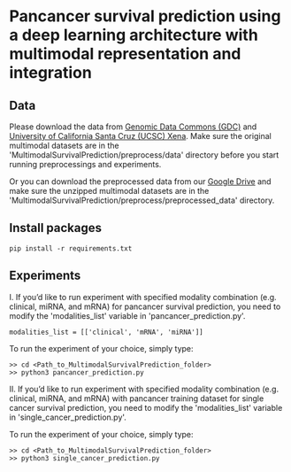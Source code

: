 # Pancancer survival prediction using a deep learning architecture with multimodal representation and integration


## Data
Please download the data from [Genomic Data Commons (GDC)](https://gdc.cancer.gov/about-data/publications/pancanatlas) and [University of California Santa Cruz (UCSC) Xena](http://xena.ucsc.edu/public/). Make sure the original multimodal datasets are in the 'MultimodalSurvivalPrediction/preprocess/data' directory before you start running preprocessings and experiments.

Or you can download the preprocessed data from our [Google Drive](https://drive.google.com/file/d/1Cu1hVO_kPQGpeGHxgYHzLVDH7ulqF8tN/view?usp=share_link) and make sure the unzipped multimodal datasets are in the 'MultimodalSurvivalPrediction/preprocess/preprocessed_data' directory.


## Install packages
```
pip install -r requirements.txt
```

## Experiments
I.
If you’d like to run experiment with specified modality combination (e.g. clinical, miRNA, and mRNA) for pancancer survival prediction, you need to modify the 'modalities_list' variable in 'pancancer_prediction.py'.
```
modalities_list = [['clinical', 'mRNA', 'miRNA']]
```
To run the experiment of your choice, simply type:
```
>> cd <Path_to_MultimodalSurvivalPrediction_folder>
>> python3 pancancer_prediction.py
```

II.
If you’d like to run experiment with specified modality combination (e.g. clinical, miRNA, and mRNA) with pancancer training dataset for single cancer survival prediction, you need to modify the 'modalities_list' variable in 'single_cancer_prediction.py'.

To run the experiment of your choice, simply type:
```
>> cd <Path_to_MultimodalSurvivalPrediction_folder>
>> python3 single_cancer_prediction.py
```
